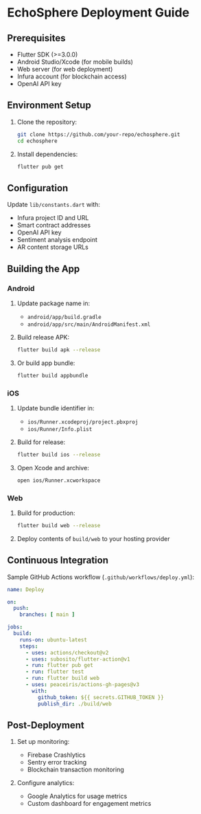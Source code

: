 # EchoSphere Deployment Guide

## Prerequisites
- Flutter SDK (>=3.0.0)
- Android Studio/Xcode (for mobile builds)
- Web server (for web deployment)
- Infura account (for blockchain access)
- OpenAI API key

## Environment Setup
1. Clone the repository:
   ```bash
   git clone https://github.com/your-repo/echosphere.git
   cd echosphere
   ```

2. Install dependencies:
   ```bash
   flutter pub get
   ```

## Configuration
Update `lib/constants.dart` with:
- Infura project ID and URL
- Smart contract addresses
- OpenAI API key
- Sentiment analysis endpoint
- AR content storage URLs

## Building the App

### Android
1. Update package name in:
   - `android/app/build.gradle`
   - `android/app/src/main/AndroidManifest.xml`

2. Build release APK:
   ```bash
   flutter build apk --release
   ```

3. Or build app bundle:
   ```bash
   flutter build appbundle
   ```

### iOS
1. Update bundle identifier in:
   - `ios/Runner.xcodeproj/project.pbxproj`
   - `ios/Runner/Info.plist`

2. Build for release:
   ```bash
   flutter build ios --release
   ```

3. Open Xcode and archive:
   ```bash
   open ios/Runner.xcworkspace
   ```

### Web
1. Build for production:
   ```bash
   flutter build web --release
   ```

2. Deploy contents of `build/web` to your hosting provider

## Continuous Integration
Sample GitHub Actions workflow (`.github/workflows/deploy.yml`):
```yaml
name: Deploy

on:
  push:
    branches: [ main ]

jobs:
  build:
    runs-on: ubuntu-latest
    steps:
      - uses: actions/checkout@v2
      - uses: subosito/flutter-action@v1
      - run: flutter pub get
      - run: flutter test
      - run: flutter build web
      - uses: peaceiris/actions-gh-pages@v3
        with:
          github_token: ${{ secrets.GITHUB_TOKEN }}
          publish_dir: ./build/web
```

## Post-Deployment
1. Set up monitoring:
   - Firebase Crashlytics
   - Sentry error tracking
   - Blockchain transaction monitoring

2. Configure analytics:
   - Google Analytics for usage metrics
   - Custom dashboard for engagement metrics
